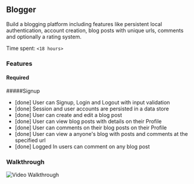 ## Blogger 

Build a blogging platform including features like persistent local authentication, account creation, blog posts with unique urls, comments and optionally a rating system.

Time spent: `<18 hours>`

### Features

#### Required

#####Signup
- [done] User can Signup, Login and Logout with input validation
- [done] Session and user accounts are persisted in a data store
- [done] User can create and edit a blog post
- [done] User can view blog posts with details on their Profile
- [done] User can comments on their blog posts on their Profile
- [done] User can view a anyone's blog with posts and comments at the specified url
- [done] Logged In users can comment on any blog post


### Walkthrough 

![Video Walkthrough](https://github.com/annelin07/blogger-demo/blob/master/bloggerWT.gif)

